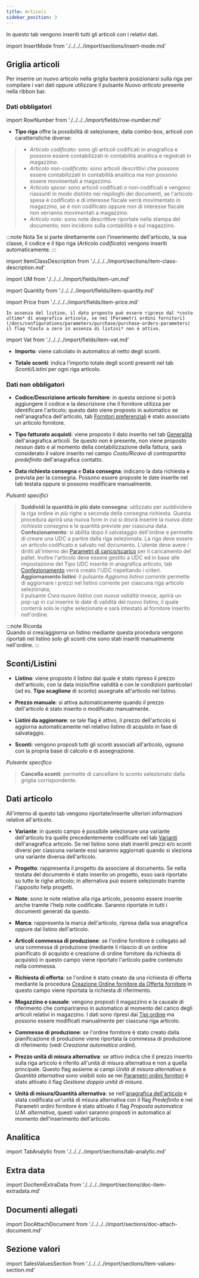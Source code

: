 ```yaml
---
title: Articoli
sidebar_position: 3
---
```


In questo tab vengono inseriti tutti gli articoli con i relativi dati.

import InsertMode from './../../../import/sections/insert-mode.md'

<InsertMode />

## Griglia articoli

Per inserire un nuovo articolo nella griglia basterà posizionarsi sulla riga per compilare i vari dati oppure utilizzare il pulsante *Nuovo articolo* presente nella ribbon bar.

### Dati obbligatori

import RowNumber from './../../../import/fields/row-number.md'

<RowNumber />

- **Tipo riga** offre la possibilità di selezionare, dalla combo-box, articoli con caratteristiche diverse:
> - *Articolo codificato*: sono gli articoli codificati in anagrafica e possono essere contabilizzati in contabilità analitica e registrati in magazzino. <br />
> - *Articolo non-codificato*: sono articoli descrittivi che possono essere contabilizzati in contabilità analitica ma non possono essere movimentati a magazzino. <br />
> - *Articolo spese*: sono articoli codificati o non-codificati e vengono riassunti in modo distinto nei riepiloghi dei documenti, se l'articolo spesa è codificato e di interesse fiscale verrà movimentato in magazzino, se è non codificato oppure non di interesse fiscale non verranno movimentati a magazzino. <br />
> - *Articolo note*: sono note descrittive riportate nella stampa del documento; non incidono sulla contabilità e sul magazzino.

:::note Nota
Se si parte direttamente con l'inserimento dell'articolo, la sua classe, il codice e il tipo riga (*Articolo codificato*) vengono inseriti automaticamente.
:::

import ItemClassDescription from './../../../import/sections/item-class-description.md'

<ItemClassDescription />

import UM from './../../../import/fields/item-um.md'

<UM />

import Quantity from './../../../import/fields/item-quantity.md'

<Quantity />

import Price from './../../../import/fields/item-price.md'

<Price />

    In assenza del listino, il dato proposto può essere ripreso dal *costo ultimo* di anagrafica articolo, se nei [Parametri ordini fornitori](/docs/configurations/parameters/purchase/purchase-orders-parameters) il flag *Costo a zero in assenza di listini* non è attivo.

import Vat from './../../../import/fields/item-vat.md'

<Vat />

- **Importo**: viene calcolato in automatico al netto degli sconti.

- **Totale sconti**: indica l'importo totale degli sconti presenti nel tab *Sconti/Listini* per ogni riga articolo.    

### Dati non obbligatori

- **Codice/Descrizione articolo fornitore**: in questa sezione si potrà aggiungere il codice e la descrizione che il fornitore utilizza per identificare l'articolo; questo dato viene proposto in automatico se nell'anagrafica dell'articolo, tab [Fornitori preferenziali](/docs/erp-home/registers/items/create-new-items/item-registry/preferential-vendors) è stato associato un articolo fornitore. 

- **Tipo fatturato acquisti**: viene proposto il dato inserito nel tab [Generalità](/docs/erp-home/registers/items/create-new-items/item-registry/generality) dell'anagrafica articoli. Se questo non è presente, non viene proposto nessun dato e al momento della contabilizzazione della fattura, sarà considerato il valore inserito nel campo *Costo/Ricavo di contropartita predefinito* dell'anagrafica contatto.

- **Data richiesta consegna** e **Data consegna**: indicano la data richiesta e prevista per la consegna. Possono essere proposte le date inserite nel tab testata oppure si possono modificare manualmente.

*Pulsanti specifici*

> **Suddividi la quantità in più date consegna**: utilizzato per suddividere la riga ordine in più righe a seconda della consegna richiesta. Questa procedura aprirà una nuova form in cui si dovrà inserire la nuova *data richiesta consegna* e le quantità previste per ciascuna data.   
> **Confezionamento**: si abilita dopo il salvataggio dell'ordine e permette di creare una UDC a partire dalla riga selezionata. La riga deve essere un articolo codificato e salvato nel documento. L'utente deve avere i diritti all'interno dei [Parametri di carico/scarico](/docs/configurations/parameters/logistics/load-unload-parameters/load-unload-parameters-intro/) per il caricamento del pallet. Inoltre l'articolo deve essere gestito a UDC ed in base alle impostazione del Tipo UDC inserite in anagrafica articolo, tab [Confezionamento](/docs/erp-home/registers/items/create-new-items/item-registry/packaging) verrà creato l'UDC rispettando i criteri.  
> **Aggiornamento listini**: il pulsante *Aggiorna listino corrente* permette di aggiornare i prezzi nel listino corrente per ciascuna riga articolo selezionata;    
il pulsante *Crea nuovo listino con nuova validità* invece, aprirà un pop-up in cui inserire le date di validità del nuovo listino, il quale conterrà solo le righe selezionate e sarà intestato al fornitore inserito nell'ordine.

:::note Ricorda   
Quando si crea/aggiorna un listino mediante questa procedura vengono riportati nel listino solo gli sconti che sono stati inseriti manualmente nell'ordine. 
:::


## Sconti/Listini 

- **Listino**: viene proposto il listino dal quale è stato ripreso il prezzo dell'articolo, con la data inizio/fine validità e con le condizioni particolari (ad es. **Tipo scaglione** di sconto) assegnate all'articolo nel listino.

- **Prezzo manuale**: si attiva automaticamente quando il prezzo dell'articolo è stato inserito o modificato manualmente.

- **Listini da aggiornare**: se tale flag è attivo, il prezzo dell'articolo si aggiorna automaticamente nel relativo listino di acquisto in fase di salvataggio. 

- **Sconti**: vengono proposti tutti gli sconti associati all'articolo, ognuno con la propria base di calcolo e di assegnazione.        

*Pulsante specifico*

> **Cancella sconti**: permette di cancellare lo sconto selezionato dalla griglia corrispondente. 

## Dati articolo 

All'interno di questo tab vengono riportate/inserite ulteriori informazioni relative all'articolo.

- **Variante**: in questo campo è possibile selezionare una variante dell'articolo tra quelle precedentemente codificate nel tab [Varianti](/docs/erp-home/registers/items/create-new-items/item-registry/variants) dell'anagrafica articolo. Se nel listino sono stati inseriti prezzi e/o sconti diversi per ciascuna variante essi saranno aggiornati quando si sleziona una variante diversa dell'articolo.   

- **Progetto**: rappresenta il progetto da associare al documento. Se nella testata del documento è stato inserito un progetto, esso sarà riportato su tutte le righe articolo; in alternativa può essere selezionato tramite l'apposito help progetti.

- **Note**: sono le note relative alla riga articolo, possono essere inserite anche tramite l'help note codificate. Saranno riportate in tutti i documenti generati da questo.

- **Marca**: rappresenta la marca dell'articolo, ripresa dalla sua anagrafica oppure dal listino dell'articolo.

- **Articoli commessa di produzione**: se l'ordine fornitore è collegato ad una commessa di produzione (mediante il rilascio di un ordine pianificato di acquisto e creazione di ordine fornitore da richiesta di acquisto) in questo campo viene riportato l'articolo padre contenuto nella commessa. 

- **Richiesta di offerta**: se l'ordine è stato creato da una richiesta di offerta mediante la procedura [Creazione Ordine fornitore da Offerta fornitore](docs/purchase/offer-request/procedures/order-creation) in questo campo viene riportata la richiesta di riferimento.

- **Magazzino e causale**: vengono proposti il magazzino e la causale di riferimento che compariranno in automatico al momento del carico degli articoli relativi in magazzino. I dati sono ripresi dai [Tipi ordine](/docs/configurations/tables/purchase/purchase-orders-type) ma possono essere modificati manualmente per ciascuna riga articolo.

- **Commesse di produzione**: se l'ordine fornitore è stato creato dalla pianificazione di produzione viene riportata la commessa di produzione di riferimento (vedi *Creazione automatica ordini*).  

- **Prezzo unità di misura alternativa**: se attivo indica che il prezzo inserito sulla riga articolo è riferito all'unità di misura alternativa e non a quella principale. Questo flag assieme ai campi *Unità di misura alternativa* e *Quantità alternativa* sono visibili solo se nei [Parametri ordini fornitori](/docs/configurations/parameters/purchase/purchase-orders-parameters/) è stato attivato il flag *Gestione doppia unità di misura*.

- **Unità di misura/Quantità alternativa**: se nell'[anagrafica dell'articolo](/docs/erp-home/registers/items/create-new-items/item-registry/alternative-um) è stata codificata un'unità di misura alternativa con il flag *Predefinito* e nei Parametri ordini fornitore è stato attivato il flag *Proposta automatica U.M. alternativa*, questi valori saranno proposti in automatico al momento dell'inserimento dell'articolo.

## Analitica

import TabAnalytic from './../../../import/sections/tab-analytic.md'

<TabAnalytic />

## Extra data

import DocItemExtraData from './../../../import/sections/doc-item-extradata.md'

<DocItemExtraData />

## Documenti allegati

import DocAttachDocument from './../../../import/sections/doc-attach-document.md'

<DocAttachDocument />

## Sezione valori

import SalesValuesSection from './../../../import/sections/item-values-section.md'

<SalesValuesSection />
